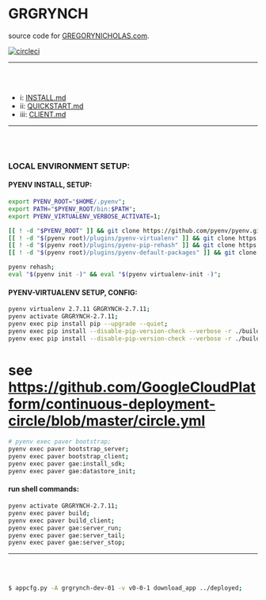 GRGRYNCH
========

source code for [GREGORYNICHOLAS.com](http://gregorynicholas.com).

[![circleci](https://circleci.com/gh/gregorynicholas/grgrynch.svg?style=svg)](https://circleci.com/gh/gregorynicholas/grgrynch)


-----
<br>
<br>


* i: [INSTALL.md](docs/INSTALL.md)
* ii: [QUICKSTART.md](docs/QUICKSTART.md)
* iii: [CLIENT.md](docs/CLIENT.md)


-----
<br>
<br>


### LOCAL ENVIRONMENT SETUP:


#### PYENV INSTALL, SETUP:

```sh
export PYENV_ROOT="$HOME/.pyenv";
export PATH="$PYENV_ROOT/bin:$PATH";
export PYENV_VIRTUALENV_VERBOSE_ACTIVATE=1;

[[ ! -d "$PYENV_ROOT" ]] && git clone https://github.com/pyenv/pyenv.git "$PYENV_ROOT";
[[ ! -d "$(pyenv root)/plugins/pyenv-virtualenv" ]] && git clone https://github.com/pyenv/pyenv-virtualenv.git $(pyenv root)/plugins/pyenv-virtualenv;
[[ ! -d "$(pyenv root)/plugins/pyenv-pip-rehash" ]] && git clone https://github.com/yyuu/pyenv-pip-rehash.git $(pyenv root)/plugins/pyenv-pip-rehash;
[[ ! -d "$(pyenv root)/plugins/pyenv-default-packages" ]] && git clone https://github.com/jawshooah/pyenv-default-packages.git $(pyenv root)/plugins/pyenv-default-packages;

pyenv rehash;
eval "$(pyenv init -)" && eval "$(pyenv virtualenv-init -)";

```

#### PYENV-VIRTUALENV SETUP, CONFIG:

```sh
pyenv virtualenv 2.7.11 GRGRYNCH-2.7.11;
pyenv activate GRGRYNCH-2.7.11;
pyenv exec pip install pip --upgrade --quiet;
pyenv exec pip install --disable-pip-version-check --verbose -r ./build/pip-paver-deps.txt;
pyenv exec pip install --disable-pip-version-check --verbose -r ./build/pip-paver.txt;
```

# see https://github.com/GoogleCloudPlatform/continuous-deployment-circle/blob/master/circle.yml

```sh
# pyenv exec paver bootstrap;
pyenv exec paver bootstrap_server;
pyenv exec paver bootstrap_client;
pyenv exec paver gae:install_sdk;
pyenv exec paver gae:datastore_init;
```


#### run shell commands:

```sh
pyenv activate GRGRYNCH-2.7.11;
pyenv exec paver build;
pyenv exec paver build_client;
pyenv exec paver gae:server_run;
pyenv exec paver gae:server_tail;
pyenv exec paver gae:server_stop;
```


-----
<br>
<br>


```sh
$ appcfg.py -A grgrynch-dev-01 -v v0-0-1 download_app ../deployed;
```
